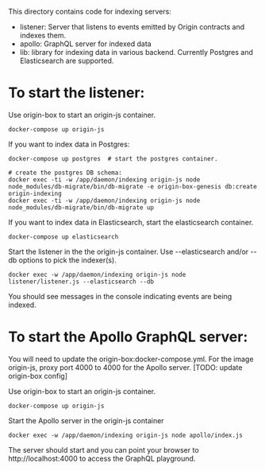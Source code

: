 This directory contains code for indexing servers:
 - listener: Server that listens to events emitted by Origin contracts and indexes them.
 - apollo: GraphQL server for indexed data
 - lib: library for indexing data in various backend. Currently Postgres and Elasticsearch are supported.

To start the listener:
======================

Use origin-box to start an origin-js container.

    docker-compose up origin-js
    
If you want to index data in Postgres:

    docker-compose up postgres  # start the postgres container.

    # create the postgres DB schema:
    docker exec -ti -w /app/daemon/indexing origin-js node node_modules/db-migrate/bin/db-migrate -e origin-box-genesis db:create origin-indexing
    docker exec -ti -w /app/daemon/indexing origin-js node node_modules/db-migrate/bin/db-migrate up

If you want to index data in Elasticsearch, start the elasticsearch container.

    docker-compose up elasticsearch

Start the listener in the the origin-js container. Use --elasticsearch and/or --db options to pick the indexer(s).

    docker exec -w /app/daemon/indexing origin-js node listener/listener.js --elasticsearch --db

You should see messages in the console indicating events are being indexed.


To start the Apollo GraphQL server:
===================================

You will need to update the origin-box:docker-compose.yml. For the image origin-js, proxy port 4000 to 4000 for the Apollo server. [TODO: update origin-box config]

Use origin-box to start an origin-js container.

    docker-compose up origin-js

Start the Apollo server in the origin-js container

    docker exec -w /app/daemon/indexing origin-js node apollo/index.js

 The server should start and you can point your browser to http://localhost:4000 to access the GraphQL playground.


